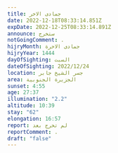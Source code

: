 ```yaml
---
title: جمادى الاخر
date: 2022-12-18T08:33:14.851Z
expDate: 2022-12-25T08:33:14.891Z
announce: ستخرج
notGoingComment: .
hijryMonth: جمادى الاخرة
hijryYear: 1444
dayOfSighting: السبت
dateOfSighting: 2022/12/24
location: جسر الشيخ جابر
area: الجزيرة الجنوبية
sunset: 4:55
age: 27:37
illumination: "2.2"
altitude: 10:39
stay: "62"
elongation: 16:57
report: لم تخرج بعد
reportComment: .
draft: "false"
---
```

